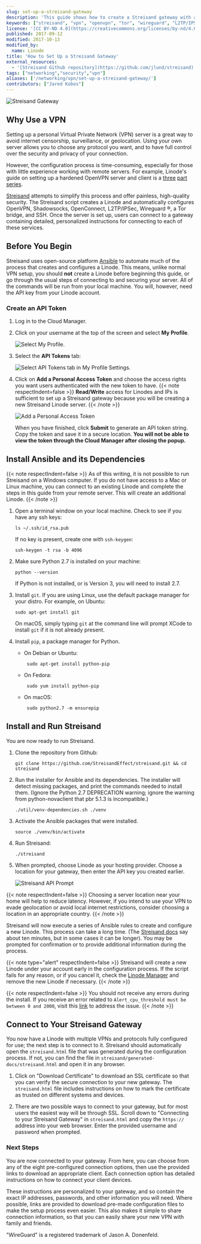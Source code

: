 ```yaml
---
slug: set-up-a-streisand-gateway
description: 'This guide shows how to create a Streisand gateway with automatically configured profiles for OpenVPN, ShadowSocks, WireGuard, Tor, etc.'
keywords: ["streisand", "vpn", "openvpn", "tor", "wireguard", "L2TP/IPSec", "OpenConnect", "security"]
license: '[CC BY-ND 4.0](https://creativecommons.org/licenses/by-nd/4.0)'
published: 2017-09-12
modified: 2017-10-13
modified_by:
  name: Linode
title: 'How to Set Up a Streisand Gateway'
external_resources:
  - '[Streisand Github repository](https://github.com/jlund/streisand)'
tags: ["networking","security","vpn"]
aliases: ['/networking/vpn/set-up-a-streisand-gateway/']
contributors: ["Jared Kobos"]
---
```


![Streisand Gateway](Streisand_Gateway.jpg)

## Why Use a VPN

Setting up a personal Virtual Private Network (VPN) server is a great way to avoid internet censorship, surveillance, or geolocation. Using your own server allows you to choose any protocol you want, and to have full control over the security and privacy of your connection.

However, the configuration process is time-consuming, especially for those with little experience working with remote servers. For example, Linode's guide on setting up a hardened OpenVPN server and client is a [three](/docs/guides/set-up-a-hardened-openvpn-server/) [part](/docs/guides/tunnel-your-internet-traffic-through-an-openvpn-server/) [series](/docs/guides/configuring-openvpn-client-devices/).

[Streisand](https://github.com/jlund/streisand) attempts to simplify this process and offer painless, high-quality security. The Streisand script creates a Linode and automatically configures OpenVPN, Shadowsocks, OpenConnect, L2TP/IPSec, Wireguard &#174;, a Tor bridge, and SSH. Once the server is set up, users can connect to a gateway containing detailed, personalized instructions for connecting to each of these services.

## Before You Begin

Streisand uses open-source platform [Ansible](https://www.ansible.com/) to automate much of the process that creates and configures a Linode. This means, unlike normal VPN setup, you should **not** create a Linode before beginning this guide, or go through the usual steps of connecting to and securing your server. All of the commands will be run from your local machine. You will, however, need the API key from your Linode account.

### Create an API Token

1.  Log in to the Cloud Manager.

2.  Click on your username at the top of the screen and select **My Profile**.

    ![Select My Profile.](get-started-with-linode-api-select-my-profile.png "Select My Profile.")

3.  Select the **API Tokens** tab:

    ![Select API Tokens tab in My Profile Settings.](get-started-with-linode-api-my-profile-small.png "Select the API Tokens tab in My Profile Settings.")

4.  Click on **Add a Personal Access Token** and choose the access rights you want users authenticated with the new token to have.
{{< note respectIndent=false >}}
**Read/Write** access for Linodes and IPs is sufficient to set up a Streisand gateway because you will be creating a new Streisand Linode server.
{{< /note >}}

    ![Add a Personal Access Token](get-started-with-linode-api-new-token.png "Add a Personal Access Token")

    When you have finished, click **Submit** to generate an API token string. Copy the token and save it in a secure location. **You will not be able to view the token through the Cloud Manager after closing the popup.**

## Install Ansible and its Dependencies

{{< note respectIndent=false >}}
As of this writing, it is not possible to run Streisand on a Windows computer. If you do not have access to a Mac or Linux machine, you can connect to an existing Linode and complete the steps in this guide from your remote server. This will create an additional Linode.
{{< /note >}}

1.  Open a terminal window on your local machine. Check to see if you have any ssh keys:

        ls ~/.ssh/id_rsa.pub

    If no key is present, create one with `ssh-keygen`:

        ssh-keygen -t rsa -b 4096

2.  Make sure Python 2.7 is installed on your machine:

        python --version

    If Python is not installed, or is Version 3, you will need to install 2.7.

3.  Install `git`. If you are using Linux, use the default package manager for your distro. For example, on Ubuntu:

        sudo apt-get install git

    On macOS, simply typing `git` at the command line will prompt XCode to install `git` if it is not already present.

4.  Install `pip`, a package manager for Python.
    *  On Debian or Ubuntu:

            sudo apt-get install python-pip

    *  On Fedora:

            sudo yum install python-pip

    *  On macOS:

            sudo python2.7 -m ensurepip

## Install and Run Streisand

You are now ready to run Streisand.

1.  Clone the repository from Github:

        git clone https://github.com/StreisandEffect/streisand.git && cd streisand

2.  Run the installer for Ansible and its dependencies. The installer will detect missing packages, and print the commands needed to install them. (Ignore the Python 2.7 DEPRECATION warning; ignore the warning from python-novaclient that pbr 5.1.3 is incompatible.)

        ./util/venv-dependencies.sh ./venv

3.  Activate the Ansible packages that were installed.

        source ./venv/bin/activate

3.  Run Streisand:

        ./streisand

3.  When prompted, choose Linode as your hosting provider. Choose a location for your gateway, then enter the API key you created earlier.

    ![Streisand API Prompt](api-prompt.png)

{{< note respectIndent=false >}}
Choosing a server location near your home will help to reduce latency. However, if you intend to use your VPN to evade geolocation or avoid local internet restrictions, consider choosing a location in an appropriate country.
{{< /note >}}

Streisand will now execute a series of Ansible rules to create and configure a new Linode. This process can take a long time. (The [Streisand docs](https://github.com/jlund/streisand) say about ten minutes, but in some cases it can be longer). You may be prompted for confirmation or to provide additional information during the process.

{{< note type="alert" respectIndent=false >}}
Streisand will create a new Linode under your account early in the configuration process. If the script fails for any reason, or if you cancel it, check the [Linode Manager](https://cloud.linode.com/) and remove the new Linode if necessary.
{{< /note >}}

{{< note respectIndent=false >}}
You should not receive any errors during the install. If you receive an error related to `Alert_cpu_threshold must be between 0 and 2000`, visit this [link](https://github.com/jlund/streisand/issues/626#issuecomment-319812261) to address the issue.
{{< /note >}}

## Connect to Your Streisand Gateway

You now have a Linode with multiple VPNs and protocols fully configured for use; the next step is to connect to it. Streisand should automatically open the `streisand.html` file that was generated during the configuration process. If not, you can find the file in `streisand/generated-docs/streisand.html` and open it in any browser.

1.  Click on "Download Certificate" to download an SSL certificate so that you can verify the secure connection to your new gateway. The `streisand.html` file includes instructions on how to mark the certificate as trusted on different systems and devices.

2.  There are two possible ways to connect to your gateway, but for most users the easiest way will be through SSL. Scroll down to "Connecting to your Streisand Gateway" in `streisand.html` and copy the `https://` address into your web browser. Enter the provided username and password when prompted.


### Next Steps

You are now connected to your gateway. From here, you can choose from any of the eight pre-configured connection options, then use the provided links to download an appropriate client. Each connection option has detailed instructions on how to connect your client devices.

These instructions are personalized to your gateway, and so contain the exact IP addresses, passwords, and other information you will need. Where possible, links are provided to download pre-made configuration files to make the setup process even easier. This also makes it simple to share connection information, so that you can easily share your new VPN with family and friends.

"WireGuard" is a registered trademark of Jason A. Donenfeld.
